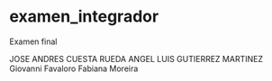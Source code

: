 # examen_integrador
Examen final 

JOSE ANDRES CUESTA RUEDA
ANGEL LUIS GUTIERREZ MARTINEZ
Giovanni Favaloro
Fabiana Moreira


